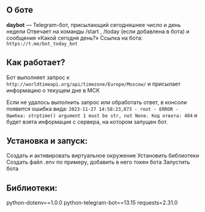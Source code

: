 ## О боте

**daybot** — Telegram-бот, присылающий сегодняшнее число и день недели
Отвечает на команды  /start , /today (если добавлена в бота) и сообщения «Какой сегодня день?»
Ссылка на бота: `https://t.me/bot_today_bot`

## Как работает?

Бот выполняет запрос к `http://worldtimeapi.org/api/timezone/Europe/Moscow/` и присылает информацию о текущем дне в МСК

Если не удалось выполнить запрос или обработать ответ, в консоли появится ошибка вида:
`2023-11-27 14:58:23,073 - root - ERROR - Ошибка: strptime() argument 1 must be str, not None. Код ответа: 404`
и будет взята информация с сервера, на котором запущен бот.

## Установка и запуск:
Создать и активировать виртуальное окружение
Установить библиотеки
Создать файл .env по примеру, добавить в него токен бота
Запустить бота

## Библиотеки:
python-dotenv==1.0.0
python-telegram-bot==13.15
requests=2.31.0
